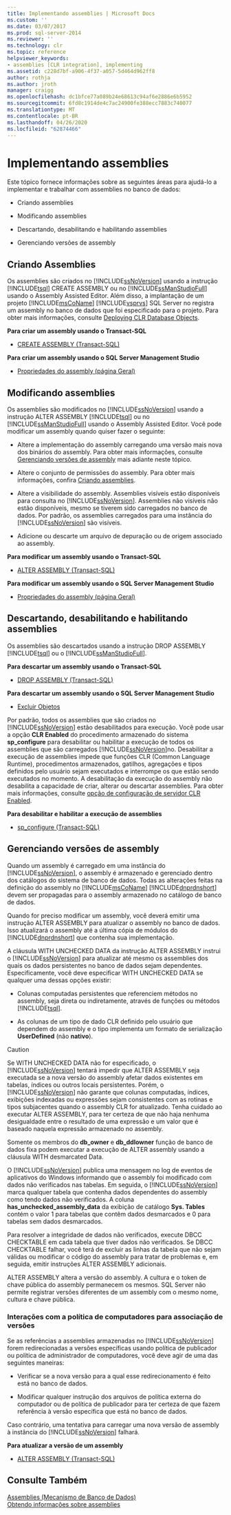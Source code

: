 ```yaml
---
title: Implementando assemblies | Microsoft Docs
ms.custom: ''
ms.date: 03/07/2017
ms.prod: sql-server-2014
ms.reviewer: ''
ms.technology: clr
ms.topic: reference
helpviewer_keywords:
- assemblies [CLR integration], implementing
ms.assetid: c228d7bf-a906-4f37-a057-5d464d962ff8
author: rothja
ms.author: jroth
manager: craigg
ms.openlocfilehash: dc1bfce77a089b24e68613c94af6e2886e6b5952
ms.sourcegitcommit: 6fd8c1914de4c7ac24900fe388ecc7883c740077
ms.translationtype: MT
ms.contentlocale: pt-BR
ms.lasthandoff: 04/26/2020
ms.locfileid: "62874466"
---
```

# <a name="implementing-assemblies"></a>Implementando assemblies
  Este tópico fornece informações sobre as seguintes áreas para ajudá-lo a implementar e trabalhar com assemblies no banco de dados:  
  
-   Criando assemblies  
  
-   Modificando assemblies  
  
-   Descartando, desabilitando e habilitando assemblies  
  
-   Gerenciando versões de assembly  
  
## <a name="creating-assemblies"></a>Criando Assemblies  
 Os assemblies são criados no [!INCLUDE[ssNoVersion](../../includes/ssnoversion-md.md)] usando a instrução [!INCLUDE[tsql](../../includes/tsql-md.md)] CREATE ASSEMBLY ou no [!INCLUDE[ssManStudioFull](../../includes/ssmanstudiofull-md.md)] usando o Assembly Assisted Editor. Além disso, a implantação de um projeto [!INCLUDE[msCoName](../../includes/msconame-md.md)] [!INCLUDE[vsprvs](../../includes/vsprvs-md.md)] SQL Server no registra um assembly no banco de dados que foi especificado para o projeto. Para obter mais informações, consulte [Deploying CLR Database Objects](deploying-clr-database-objects.md).  
  
 **Para criar um assembly usando o Transact-SQL**  
  
-   [CREATE ASSEMBLY &#40;Transact-SQL&#41;](/sql/t-sql/statements/create-assembly-transact-sql)  
  
 **Para criar um assembly usando o SQL Server Management Studio**  
  
-   [Propriedades do assembly &#40;página Geral&#41;](assemblies-properties.md)  
  
## <a name="modifying-assemblies"></a>Modificando assemblies  
 Os assemblies são modificados no [!INCLUDE[ssNoVersion](../../includes/ssnoversion-md.md)] usando a instrução ALTER ASSEMBLY [!INCLUDE[tsql](../../includes/tsql-md.md)] ou no [!INCLUDE[ssManStudioFull](../../includes/ssmanstudiofull-md.md)] usando o Assembly Assisted Editor. Você pode modificar um assembly quando quiser fazer o seguinte:  
  
-   Altere a implementação do assembly carregando uma versão mais nova dos binários do assembly. Para obter mais informações, consulte [Gerenciando versões de assembly](#_managing) mais adiante neste tópico.  
  
-   Altere o conjunto de permissões do assembly. Para obter mais informações, confira [Criando assemblies](../../relational-databases/clr-integration/assemblies-designing.md).  
  
-   Altere a visibilidade do assembly. Assemblies visíveis estão disponíveis para consulta no [!INCLUDE[ssNoVersion](../../includes/ssnoversion-md.md)]. Assemblies não visíveis não estão disponíveis, mesmo se tiverem sido carregados no banco de dados. Por padrão, os assemblies carregados para uma instância do [!INCLUDE[ssNoVersion](../../includes/ssnoversion-md.md)] são visíveis.  
  
-   Adicione ou descarte um arquivo de depuração ou de origem associado ao assembly.  
  
 **Para modificar um assembly usando o Transact-SQL**  
  
-   [ALTER ASSEMBLY &#40;Transact-SQL&#41;](/sql/t-sql/statements/alter-assembly-transact-sql)  
  
 **Para modificar um assembly usando o SQL Server Management Studio**  
  
-   [Propriedades do assembly &#40;página Geral&#41;](assemblies-properties.md)  
  
## <a name="dropping-disabling-and-enabling-assemblies"></a>Descartando, desabilitando e habilitando assemblies  
 Os assemblies são descartados usando a instrução DROP ASSEMBLY [!INCLUDE[tsql](../../includes/tsql-md.md)] ou o [!INCLUDE[ssManStudioFull](../../includes/ssmanstudiofull-md.md)].  
  
 **Para descartar um assembly usando o Transact-SQL**  
  
-   [DROP ASSEMBLY &#40;Transact-SQL&#41;](/sql/t-sql/statements/drop-assembly-transact-sql)  
  
 **Para descartar um assembly usando o SQL Server Management Studio**  
  
-   [Excluir Objetos](../../ssms/object/delete-objects.md)  
  
 Por padrão, todos os assemblies que são criados no [!INCLUDE[ssNoVersion](../../includes/ssnoversion-md.md)] estão desabilitados para execução. Você pode usar a opção **CLR Enabled** do procedimento armazenado do sistema **sp_configure** para desabilitar ou habilitar a execução de todos os assemblies que são carregados [!INCLUDE[ssNoVersion](../../includes/ssnoversion-md.md)]no. Desabilitar a execução de assemblies impede que funções CLR (Common Language Runtime), procedimentos armazenados, gatilhos, agregações e tipos definidos pelo usuário sejam executados e interrompe os que estão sendo executados no momento. A desabilitação da execução do assembly não desabilita a capacidade de criar, alterar ou descartar assemblies. Para obter mais informações, consulte [opção de configuração de servidor CLR Enabled](../../database-engine/configure-windows/clr-enabled-server-configuration-option.md).  
  
 **Para desabilitar e habilitar a execução de assemblies**  
  
-   [sp_configure &#40;Transact-SQL&#41;](/sql/relational-databases/system-stored-procedures/sp-configure-transact-sql)  
  
##  <a name="managing-assembly-versions"></a><a name="_managing"></a>Gerenciando versões de assembly  
 Quando um assembly é carregado em uma instância do [!INCLUDE[ssNoVersion](../../includes/ssnoversion-md.md)], o assembly é armazenado e gerenciado dentro dos catálogos do sistema de banco de dados. Todas as alterações feitas na definição do assembly no [!INCLUDE[msCoName](../../includes/msconame-md.md)] [!INCLUDE[dnprdnshort](../../includes/dnprdnshort-md.md)] devem ser propagadas para o assembly armazenado no catálogo de banco de dados.  
  
 Quando for preciso modificar um assembly, você deverá emitir uma instrução ALTER ASSEMBLY para atualizar o assembly no banco de dados. Isso atualizará o assembly até a última cópia de módulos do [!INCLUDE[dnprdnshort](../../includes/dnprdnshort-md.md)] que contenha sua implementação.  
  
 A cláusula WITH UNCHECKED DATA da instrução ALTER ASSEMBLY instrui o [!INCLUDE[ssNoVersion](../../includes/ssnoversion-md.md)] para atualizar até mesmo os assemblies dos quais os dados persistentes no banco de dados sejam dependentes. Especificamente, você deve especificar WITH UNCHECKED DATA se qualquer uma dessas opções existir:  
  
-   Colunas computadas persistentes que referenciem métodos no assembly, seja direta ou indiretamente, através de funções ou métodos [!INCLUDE[tsql](../../includes/tsql-md.md)].  
  
-   As colunas de um tipo de dado CLR definido pelo usuário que dependem do assembly e o tipo implementa um formato de serialização **UserDefined** (não **nativo**).  
  
> [!CAUTION]  
>  Se WITH UNCHECKED DATA não for especificado, o [!INCLUDE[ssNoVersion](../../includes/ssnoversion-md.md)] tentará impedir que ALTER ASSEMBLY seja executada se a nova versão do assembly afetar dados existentes em tabelas, índices ou outros locais persistentes. Porém, o [!INCLUDE[ssNoVersion](../../includes/ssnoversion-md.md)] não garante que colunas computadas, índices, exibições indexadas ou expressões sejam consistentes com as rotinas e tipos subjacentes quando o assembly CLR for atualizado. Tenha cuidado ao executar ALTER ASSEMBLY, para ter certeza de que não haja nenhuma desigualdade entre o resultado de uma expressão e um valor que é baseado naquela expressão armazenado no assembly.  
  
 Somente os membros do **db_owner** e **db_ddlowner** função de banco de dados fixa podem executar a execução de ALTER assembly usando a cláusula WITH desmarcated Data.  
  
 O [!INCLUDE[ssNoVersion](../../includes/ssnoversion-md.md)] publica uma mensagem no log de eventos de aplicativos do Windows informando que o assembly foi modificado com dados não verificados nas tabelas. Em seguida, o [!INCLUDE[ssNoVersion](../../includes/ssnoversion-md.md)] marca qualquer tabela que contenha dados dependentes do assembly como tendo dados não verificados. A coluna **has_unchecked_assembly_data** da exibição de catálogo **Sys. Tables** contém o valor 1 para tabelas que contêm dados desmarcados e 0 para tabelas sem dados desmarcados.  
  
 Para resolver a integridade de dados não verificados, execute DBCC CHECKTABLE em cada tabela que tiver dados não verificados. Se DBCC CHECKTABLE falhar, você terá de excluir as linhas da tabela que não sejam válidas ou modificar o código do assembly para tratar de problemas e, em seguida, emitir instruções ALTER ASSEMBLY adicionais.  
  
 ALTER ASSEMBLY altera a versão do assembly. A cultura e o token de chave pública do assembly permanecem os mesmos. SQL Server não permite registrar versões diferentes de um assembly com o mesmo nome, cultura e chave pública.  
  
### <a name="interactions-with-computer-wide-policy-for-version-binding"></a>Interações com a política de computadores para associação de versões  
 Se as referências a assemblies armazenadas no [!INCLUDE[ssNoVersion](../../includes/ssnoversion-md.md)] forem redirecionadas a versões específicas usando política de publicador ou política de administrador de computadores, você deve agir de uma das seguintes maneiras:  
  
-   Verificar se a nova versão para a qual esse redirecionamento é feito está no banco de dados.  
  
-   Modificar qualquer instrução dos arquivos de política externa do computador ou de política de publicador para ter certeza de que fazem referência à versão específica que está no banco de dados.  
  
 Caso contrário, uma tentativa para carregar uma nova versão de assembly à instância do [!INCLUDE[ssNoVersion](../../includes/ssnoversion-md.md)] falhará.  
  
 **Para atualizar a versão de um assembly**  
  
-   [ALTER ASSEMBLY &#40;Transact-SQL&#41;](/sql/t-sql/statements/alter-assembly-transact-sql)  
  
## <a name="see-also"></a>Consulte Também  
 [Assemblies &#40;Mecanismo de Banco de Dados&#41;](../../relational-databases/clr-integration/assemblies-database-engine.md)   
 [Obtendo informações sobre assemblies](../../relational-databases/clr-integration/assemblies-getting-information.md)  
  
  

